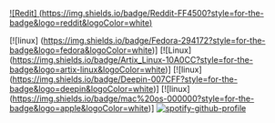 [![Redit] (https://img.shields.io/badge/Reddit-FF4500?style=for-the-badge&logo=reddit&logoColor=white)](https://www.reddit.com/user/7_MAMA_7/)

[![linux] (https://img.shields.io/badge/Fedora-294172?style=for-the-badge&logo=fedora&logoColor=white)]
[![Linux] (https://img.shields.io/badge/Artix_Linux-10A0CC?style=for-the-badge&logo=artix-linux&logoColor=white)]
[![linux] (https://img.shields.io/badge/Deepin-007CFF?style=for-the-badge&logo=deepin&logoColor=white)]
[![linux] (https://img.shields.io/badge/mac%20os-000000?style=for-the-badge&logo=apple&logoColor=white)]
[![spotify-github-profile](https://spotify-github-profile.kittinanx.com/api/view?uid=cye_gamers_04&cover_image=true&theme=default&show_offline=false&background_color=16161d&interchange=true&bar_color=9c4eb1&bar_color_cover=false)](https://github.com/kittinan/spotify-github-profile)
